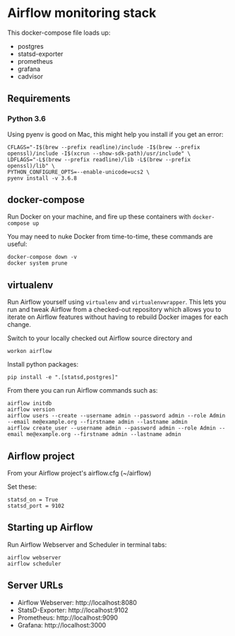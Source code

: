 # Airflow monitoring stack

This docker-compose file loads up:

* postgres
* statsd-exporter
* prometheus
* grafana
* cadvisor

## Requirements

### Python 3.6

Using pyenv is good on Mac, this might help you install if you get an error:

```
CFLAGS="-I$(brew --prefix readline)/include -I$(brew --prefix openssl)/include -I$(xcrun --show-sdk-path)/usr/include" \
LDFLAGS="-L$(brew --prefix readline)/lib -L$(brew --prefix openssl)/lib" \
PYTHON_CONFIGURE_OPTS=--enable-unicode=ucs2 \
pyenv install -v 3.6.8
```

## docker-compose

Run Docker on your machine, and fire up these containers with `docker-compose up`

You may need to nuke Docker from time-to-time, these commands are useful:

```
docker-compose down -v
docker system prune
```

## virtualenv

Run Airflow yourself using `virtualenv` and `virtualenvwrapper`. This lets you run and tweak Airflow from a checked-out repository which allows you to iterate on Airflow features without having to rebuild Docker images for each change.

Switch to your locally checked out Airflow source directory and

```
workon airflow
```

Install python packages:

```
pip install -e ".[statsd,postgres]"
```

From there you can run Airflow commands such as:

```
airflow initdb
airflow version
airflow users --create --username admin --password admin --role Admin --email me@example.org --firstname admin --lastname admin
airflow create_user --username admin --password admin --role Admin --email me@example.org --firstname admin --lastname admin
```

## Airflow project

From your Airflow project's airflow.cfg (~/airflow)

Set these:

```
statsd_on = True
statsd_port = 9102
```

## Starting up Airflow

Run Airflow Webserver and Scheduler in terminal tabs:

```
airflow webserver
airflow scheduler
```

## Server URLs

* Airflow Webserver: http://localhost:8080
* StatsD-Exporter: http://localhost:9102
* Prometheus: http://localhost:9090
* Grafana: http://localhost:3000

